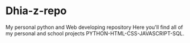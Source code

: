# Dhia-z-repo
My personal python and Web developing  repository
Here you'll find all of my personal and school projects
PYTHON-HTML-CSS-JAVASCRIPT-SQL.
